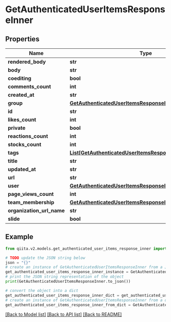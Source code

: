 # GetAuthenticatedUserItemsResponseInner


## Properties

Name | Type | Description | Notes
------------ | ------------- | ------------- | -------------
**rendered_body** | **str** |  | [optional] 
**body** | **str** |  | [optional] 
**coediting** | **bool** |  | [optional] 
**comments_count** | **int** |  | [optional] 
**created_at** | **str** |  | [optional] 
**group** | [**GetAuthenticatedUserItemsResponseInnerGroup**](GetAuthenticatedUserItemsResponseInnerGroup.md) |  | [optional] 
**id** | **str** |  | [optional] 
**likes_count** | **int** |  | [optional] 
**private** | **bool** |  | [optional] 
**reactions_count** | **int** |  | [optional] 
**stocks_count** | **int** |  | [optional] 
**tags** | [**List[GetAuthenticatedUserItemsResponseInnerTagsInner]**](GetAuthenticatedUserItemsResponseInnerTagsInner.md) |  | [optional] 
**title** | **str** |  | [optional] 
**updated_at** | **str** |  | [optional] 
**url** | **str** |  | [optional] 
**user** | [**GetAuthenticatedUserItemsResponseInnerUser**](GetAuthenticatedUserItemsResponseInnerUser.md) |  | [optional] 
**page_views_count** | **int** |  | [optional] 
**team_membership** | [**GetAuthenticatedUserItemsResponseInnerTeamMembership**](GetAuthenticatedUserItemsResponseInnerTeamMembership.md) |  | [optional] 
**organization_url_name** | **str** |  | [optional] 
**slide** | **bool** |  | [optional] 

## Example

```python
from qiita.v2.models.get_authenticated_user_items_response_inner import GetAuthenticatedUserItemsResponseInner

# TODO update the JSON string below
json = "{}"
# create an instance of GetAuthenticatedUserItemsResponseInner from a JSON string
get_authenticated_user_items_response_inner_instance = GetAuthenticatedUserItemsResponseInner.from_json(json)
# print the JSON string representation of the object
print(GetAuthenticatedUserItemsResponseInner.to_json())

# convert the object into a dict
get_authenticated_user_items_response_inner_dict = get_authenticated_user_items_response_inner_instance.to_dict()
# create an instance of GetAuthenticatedUserItemsResponseInner from a dict
get_authenticated_user_items_response_inner_from_dict = GetAuthenticatedUserItemsResponseInner.from_dict(get_authenticated_user_items_response_inner_dict)
```
[[Back to Model list]](../README.md#documentation-for-models) [[Back to API list]](../README.md#documentation-for-api-endpoints) [[Back to README]](../README.md)


